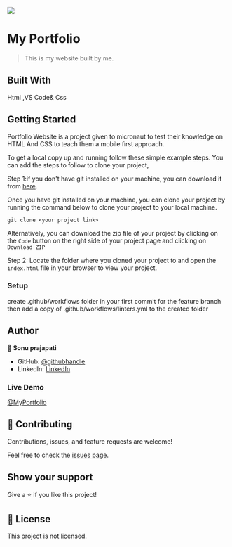 ![](https://img.shields.io/badge/Microverse-blueviolet)

# My Portfolio

> This is my website built by me. 

## Built With

Html ,VS Code& Css

## Getting Started

Portfolio Website is a project given to micronaut to test their knowledge on HTML And CSS to teach them a mobile first approach.

To get a local copy up and running follow these simple example steps.
You can add the steps to follow to clone your project,

Step 1:if you don't have git installed on your machine, you can download it from [here](https://git-scm.com/downloads).

Once you have git installed on your machine, you can clone your project by running the command below to clone your project to your local machine.


`git clone <your project link>`

Alternatively, you can download the zip file of your project by clicking on the `Code` button on the right side of your project page and clicking on `Download ZIP`

Step 2: Locate the folder where you cloned your project to and open the `index.html` file in your browser to view your project.
### Setup

create .github/workflows folder in your first commit for the feature branch then add a copy of .github/workflows/linters.yml to the created folder

## Author

👤 **Sonu prajapati**

- GitHub: [@githubhandle](https://github.com/sonuengineer)
- LinkedIn: [LinkedIn](https://www.linkedin.com/in/sonu-prajapati-213073b5/)

### Live Demo

[@MyPortfolio](https://sonuengineer.github.io/MyPortfolio/)

## 🤝 Contributing

Contributions, issues, and feature requests are welcome!

Feel free to check the [issues page](../../issues/).

## Show your support

Give a ⭐️ if you like this project!

## 📝 License

This project is not licensed.
